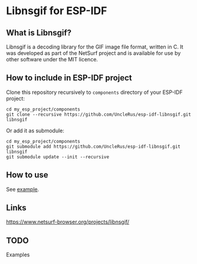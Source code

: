 # Libnsgif for ESP-IDF

## What is Libnsgif?

Libnsgif is a decoding library for the GIF image file format, written in C.
It was developed as part of the NetSurf project and is available for use by
other software under the MIT licence.

## How to include in ESP-IDF project

Clone this repository recursively to `components` directory of your ESP-IDF
project:

```
cd my_esp_project/components
git clone --recursive https://github.com/UncleRus/esp-idf-libnsgif.git libnsgif
```

Or add it as submodule:

```
cd my_esp_project/components
git submodule add https://github.com/UncleRus/esp-idf-libnsgif.git libnsgif
git submodule update --init --recursive
```

## How to use

See [example](https://github.com/UncleRus/EvLamp/blob/master/main/effects/gif.c).

## Links

https://www.netsurf-browser.org/projects/libnsgif/

## TODO

Examples
